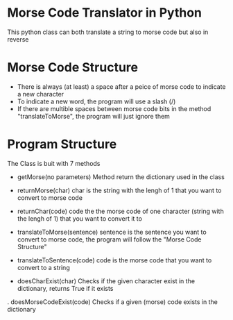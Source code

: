 # Morse Code Translator in Python
This python class can both translate a string to morse code but also in reverse

# Morse Code Structure
- There is always (at least) a space after a peice of morse code to indicate a new character 
- To indicate a new word, the program will use a slash (/)
- If there are multible spaces between morse code bits in the method "translateToMorse", the program will just ignore them
 
# Program Structure

The Class is buit with 7 methods
- getMorse(no parameters)
Method return the dictionary used in the class

- returnMorse(char)
char is the string with the lengh of 1 that you want to convert to morse code

- returnChar(code)
code the the morse code of one character (string with the lengh of 1) that you want to convert it to

- translateToMorse(sentence)
sentence is the sentence you want to convert to morse code, the program will follow the "Morse Code Structure"

- translateToSentence(code)
code is the morse code that you want to convert to a string

- doesCharExist(char)
Checks if the given character exist in the dictionary, returns True if it exists

. doesMorseCodeExist(code)
Checks if a given (morse) code exists in the dictionary
